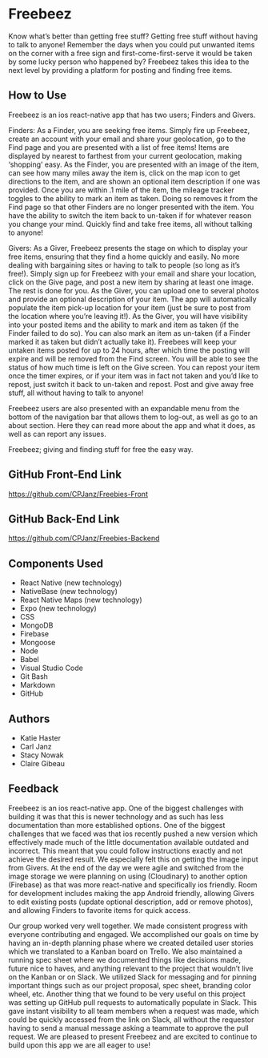 # Freebeez

Know what’s better than getting free stuff? Getting free stuff without having to talk to anyone! Remember the days when you could put unwanted items on the corner with a free sign and first-come-first-serve it would be taken by some lucky person who happened by? Freebeez takes this idea to the next level by providing a platform for posting and finding free items. 

## How to Use
Freebeez is an ios react-native app that has two users; Finders and Givers. 

Finders: As a Finder, you are seeking free items. Simply fire up Freebeez, create an account with your email and share your geolocation, go to the Find page and you are presented with a list of free items! Items are displayed by nearest to farthest from your current geolocation, making ‘shopping’ easy. As the Finder, you are presented with an image of the item, can see how many miles away the item is, click on the map icon to get directions to the item, and are shown an optional item description if one was provided. Once you are within .1 mile of the item, the mileage tracker toggles to the ability to mark an item as taken. Doing so removes it from the Find page so that other Finders are no longer presented with the item. You have the ability to switch the item back to un-taken if for whatever reason you change your mind. Quickly find and take free items, all without talking to anyone!

Givers: As a Giver, Freebeez presents the stage on which to display your free items, ensuring that they find a home quickly and easily. No more dealing with bargaining sites or having to talk to people (so long as it’s free!). Simply sign up for Freebeez with your email and share your location, click on the Give page, and post a new item by sharing at least one image. The rest is done for you. As the Giver, you can upload one to several photos and provide an optional description of your item. The app will automatically populate the item pick-up location for your item (just be sure to post from the location where you’re leaving it!). As the Giver, you will have visibility into your posted items and the ability to mark and item as taken (if the Finder failed to do so). You can also mark an item as un-taken (if a Finder marked it as taken but didn’t actually take it). Freebees will keep your untaken items posted for up to 24 hours, after which time the posting will expire and will be removed from the Find screen. You will be able to see the status of how much time is left on the Give screen. You can repost your item once the timer expires, or if your item was in fact not taken and you’d like to repost, just switch it back to un-taken and repost. Post and give away free stuff, all without having to talk to anyone!

Freebeez users are also presented with an expandable menu from the bottom of the navigation bar that allows them to log-out, as well as go to an about section. Here they can read more about the app and what it does, as well as can report any issues.

Freebeez; giving and finding stuff for free the easy way.

## GitHub Front-End Link
https://github.com/CPJanz/Freebies-Front

## GitHub Back-End Link
https://github.com/CPJanz/Freebies-Backend

## Components Used
* React Native (new technology)
* NativeBase (new technology)
* React Native Maps (new technology)
* Expo (new technology)
* CSS
* MongoDB
* Firebase
* Mongoose
* Node
* Babel
* Visual Studio Code
* Git Bash
* Markdown
* GitHub

## Authors
* Katie Haster
* Carl Janz
* Stacy Nowak
* Claire Gibeau

## Feedback

Freebeez is an ios react-native app. One of the biggest challenges with building it was that this is newer technology and as such has less documentation than more established options. One of the biggest challenges that we faced was that ios recently pushed a new version which effectively made much of the little documentation available outdated and incorrect. This meant that you could follow instructions exactly and not achieve the desired result. We especially felt this on getting the image input from Givers. At the end of the day we were agile and switched from the image storage we were planning on using (Cloudinary) to another option (Firebase) as that was more react-native and specifically ios friendly. Room for development includes making the app Android friendly, allowing Givers to edit existing posts (update optional description, add or remove photos), and allowing Finders to favorite items for quick access. 

Our group worked very well together. We made consistent progress with everyone contributing and engaged. We accomplished our goals on time by having an in-depth planning phase where we created detailed user stories which we translated to a Kanban board on Trello. We also maintained a running spec sheet where we documented things like decisions made, future nice to haves, and anything relevant to the project that wouldn’t live on the Kanban or on Slack. We utilized Slack for messaging and for pinning important things such as our project proposal, spec sheet, branding color wheel, etc. Another thing that we found to be very useful on this project was setting up GitHub pull requests to automatically populate in Slack. This gave instant visibility to all team members when a request was made, which could be quickly accessed from the link on Slack, all without the requestor having to send a manual message asking a teammate to approve the pull request. We are pleased to present Freebeez and are excited to continue to build upon this app we are all eager to use!

